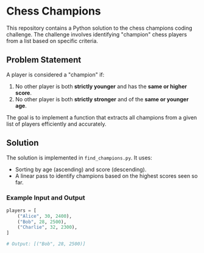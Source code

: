 # Chess Champions

This repository contains a Python solution to the chess champions coding challenge. The challenge involves identifying "champion" chess players from a list based on specific criteria.

## Problem Statement

A player is considered a "champion" if:
1. No other player is both **strictly younger** and has the **same or higher score**.
2. No other player is both **strictly stronger** and of the **same or younger age**.

The goal is to implement a function that extracts all champions from a given list of players efficiently and accurately.

## Solution

The solution is implemented in `find_champions.py`. It uses:
- Sorting by age (ascending) and score (descending).
- A linear pass to identify champions based on the highest scores seen so far.

### Example Input and Output
```python
players = [
    ("Alice", 30, 2400),
    ("Bob", 28, 2500),
    ("Charlie", 32, 2300),
]

# Output: [("Bob", 28, 2500)]
